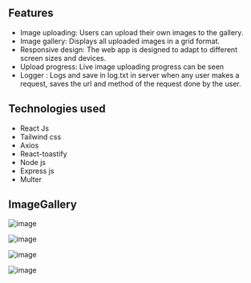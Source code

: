 ## Features

-   Image uploading: Users can upload their own images to the gallery.
-   Image gallery: Displays all uploaded images in a grid format.
-   Responsive design: The web app is designed to adapt to different screen sizes and devices.
-   Upload progress: Live image uploading progress can be seen
-   Logger : Logs and save in log.txt in server when any user makes a request, saves the url and method of the request done by the user.

## Technologies used

-   React Js
-   Tailwind css
-   Axios
-   React-toastify
-   Node js
-   Express js
-   Multer

## ImageGallery
![image](https://github.com/nafihpp/ImageGallery/assets/49452140/3aad9f2f-b219-49fe-a090-f5ad707c6afb)

![image](https://github.com/nafihpp/ImageGallery/assets/49452140/0298b21f-7b90-4f83-bd9c-6a611cbd5dfe)

![image](https://github.com/nafihpp/ImageGallery/assets/49452140/00ba6c6a-0e34-4c0f-8a49-cecb57b4f47b)

![image](https://github.com/nafihpp/ImageGallery/assets/49452140/75a309b3-ce3b-4687-a6b5-10cbad4d8fa4)


